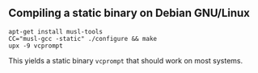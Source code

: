## Compiling a static binary on Debian GNU/Linux

    apt-get install musl-tools
    CC="musl-gcc -static" ./configure && make
    upx -9 vcprompt

This yields a static binary `vcprompt` that should work on most systems.